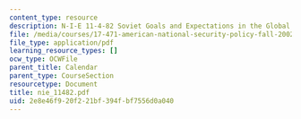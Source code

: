 ```yaml
---
content_type: resource
description: N-I-E 11-4-82 Soviet Goals and Expectations in the Global Power Arena
file: /media/courses/17-471-american-national-security-policy-fall-2002/2e8e46f920f221bf394fbf7556d0a040_nie_11482.pdf
file_type: application/pdf
learning_resource_types: []
ocw_type: OCWFile
parent_title: Calendar
parent_type: CourseSection
resourcetype: Document
title: nie_11482.pdf
uid: 2e8e46f9-20f2-21bf-394f-bf7556d0a040
---
```

